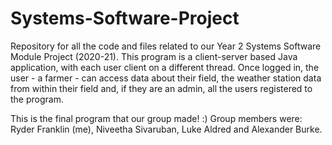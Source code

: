 # Systems-Software-Project
Repository for all the code and files related to our Year 2 Systems Software Module Project (2020-21). This program is a client-server based Java application, with each user client on a different thread. Once logged in, the user - a farmer - can access data about their field, the weather station data from within their field and, if they are an admin, all the users registered to the program.

This is the final program that our group made! :)
Group members were: Ryder Franklin (me), Niveetha Sivaruban, Luke Aldred and Alexander Burke.
